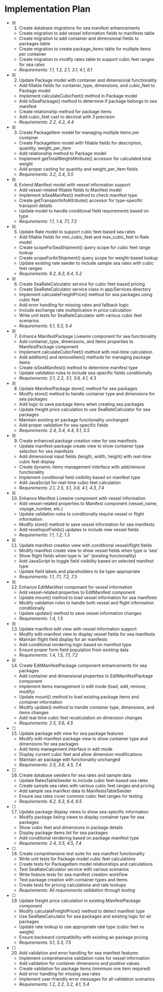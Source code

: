 # Implementation Plan

- [x] 1. Create database migrations for sea manifest enhancements
  - Create migration to add vessel information fields to manifests table
  - Create migration to add container and dimensional fields to packages table
  - Create migration to create package_items table for multiple items per container
  - Create migration to modify rates table to support cubic feet ranges for sea rates
  - _Requirements: 1.1, 1.2, 2.1, 3.1, 4.1, 6.1_

- [x] 2. Update Package model with container and dimensional functionality
  - Add fillable fields for container_type, dimensions, and cubic_feet to Package model
  - Implement calculateCubicFeet() method in Package model
  - Add isSeaPackage() method to determine if package belongs to sea manifest
  - Create relationship method for package items
  - Add cubic_feet cast to decimal with 3 precision
  - _Requirements: 2.2, 4.2, 4.4_

- [x] 3. Create PackageItem model for managing multiple items per container
  - Create PackageItem model with fillable fields for description, quantity, weight_per_item
  - Add relationship method to Package model
  - Implement getTotalWeightAttribute() accessor for calculated total weight
  - Add proper casting for quantity and weight_per_item fields
  - _Requirements: 3.2, 3.4, 3.5_

- [x] 4. Extend Manifest model with vessel information support
  - Add vessel-related fillable fields to Manifest model
  - Implement isSeaManifest() method to check manifest type
  - Create getTransportInfoAttribute() accessor for type-specific transport details
  - Update model to handle conditional field requirements based on type
  - _Requirements: 1.1, 1.4, 7.1, 7.2_

- [x] 5. Update Rate model to support cubic feet-based sea rates
  - Add fillable fields for min_cubic_feet and max_cubic_feet to Rate model
  - Create scopeForSeaShipment() query scope for cubic feet range lookup
  - Create scopeForAirShipment() query scope for weight-based lookup
  - Update existing rate seeder to include sample sea rates with cubic feet ranges
  - _Requirements: 6.2, 6.3, 6.4, 5.2_

- [x] 6. Create SeaRateCalculator service for cubic feet-based pricing
  - Create SeaRateCalculator service class in app/Services directory
  - Implement calculateFreightPrice() method for sea packages using cubic feet
  - Add error handling for missing rates and fallback logic
  - Include exchange rate multiplication in price calculation
  - Write unit tests for SeaRateCalculator with various cubic feet scenarios
  - _Requirements: 5.1, 5.3, 5.4_

- [x] 7. Enhance ManifestPackage Livewire component for sea functionality
  - Add container_type, dimensions, and items properties to ManifestPackage component
  - Implement calculateCubicFeet() method with real-time calculation
  - Add addItem() and removeItem() methods for managing package items
  - Create isSeaManifest() method to determine manifest type
  - Update validation rules to include sea-specific fields conditionally
  - _Requirements: 2.1, 2.2, 3.1, 3.6, 4.1, 4.3_

- [x] 8. Update ManifestPackage store() method for sea packages
  - Modify store() method to handle container type and dimensions for sea packages
  - Add logic to save package items when creating sea packages
  - Update freight price calculation to use SeaRateCalculator for sea packages
  - Maintain existing air package functionality unchanged
  - Add proper validation for sea-specific fields
  - _Requirements: 2.4, 3.4, 4.4, 5.1, 5.5_

- [x] 9. Create enhanced package creation view for sea manifests
  - Update manifest-package create view to show container type selection for sea manifests
  - Add dimensional input fields (length, width, height) with real-time cubic feet display
  - Create dynamic items management interface with add/remove functionality
  - Implement conditional field visibility based on manifest type
  - Add JavaScript for real-time cubic feet calculation
  - _Requirements: 2.1, 2.5, 3.1, 3.6, 4.1, 4.3, 7.4_

- [x] 10. Enhance Manifest Livewire component with vessel information
  - Add vessel-related properties to Manifest component (vessel_name, voyage_number, etc.)
  - Update validation rules to conditionally require vessel or flight information
  - Modify store() method to save vessel information for sea manifests
  - Add resetInputFields() updates to include new vessel fields
  - _Requirements: 1.1, 1.2, 1.3_

- [x] 11. Update manifest creation view with conditional vessel/flight fields
  - Modify manifest create view to show vessel fields when type is 'sea'
  - Show flight fields when type is 'air' (existing functionality)
  - Add JavaScript to toggle field visibility based on selected manifest type
  - Update field labels and placeholders to be type-appropriate
  - _Requirements: 1.1, 7.1, 7.2, 7.3_

- [x] 12. Enhance EditManifest component for vessel information
  - Add vessel-related properties to EditManifest component
  - Update mount() method to load vessel information for sea manifests
  - Modify validation rules to handle both vessel and flight information conditionally
  - Update update() method to save vessel information changes
  - _Requirements: 1.4, 1.5_

- [x] 13. Update manifest edit view with vessel information support
  - Modify edit-manifest view to display vessel fields for sea manifests
  - Maintain flight field display for air manifests
  - Add conditional rendering logic based on manifest type
  - Ensure proper form field population from existing data
  - _Requirements: 1.4, 1.5, 7.1, 7.2_

- [x] 14. Create EditManifestPackage component enhancements for sea packages
  - Add container and dimensional properties to EditManifestPackage component
  - Implement items management in edit mode (load, add, remove, modify)
  - Update mount() method to load existing package items and container information
  - Modify update() method to handle container type, dimensions, and items changes
  - Add real-time cubic feet recalculation on dimension changes
  - _Requirements: 2.5, 3.6, 4.5_

- [ ] 15. Update package edit view for sea package features
  - Modify edit-manifest-package view to show container type and dimensions for sea packages
  - Add items management interface in edit mode
  - Display current cubic feet and allow dimension modifications
  - Maintain air package edit functionality unchanged
  - _Requirements: 2.5, 3.6, 4.5, 7.4_

- [ ] 16. Create database seeders for sea rates and sample data
  - Update RatesTableSeeder to include cubic feet-based sea rates
  - Create sample sea rates with various cubic feet ranges and pricing
  - Add sample sea manifest data to ManifestsTableSeeder
  - Ensure sea rates cover common cubic feet ranges for testing
  - _Requirements: 6.2, 6.3, 6.4, 6.5_

- [ ] 17. Update package display views to show sea-specific information
  - Modify package listing views to display container type for sea packages
  - Show cubic feet and dimensions in package details
  - Display package items list for sea packages
  - Add conditional rendering based on package manifest type
  - _Requirements: 2.4, 3.5, 4.5, 7.4_

- [ ] 18. Create comprehensive test suite for sea manifest functionality
  - Write unit tests for Package model cubic feet calculations
  - Create tests for PackageItem model relationships and calculations
  - Test SeaRateCalculator service with various scenarios
  - Write feature tests for sea manifest creation workflow
  - Test package creation with container types and items
  - Create tests for pricing calculations and rate lookups
  - _Requirements: All requirements validation through testing_

- [ ] 19. Update freight price calculation in existing ManifestPackage component
  - Modify calculateFreightPrice() method to detect manifest type
  - Use SeaRateCalculator for sea packages and existing logic for air packages
  - Update rate lookup to use appropriate rate type (cubic feet vs weight)
  - Ensure backward compatibility with existing air package pricing
  - _Requirements: 5.1, 5.3, 7.5_

- [ ] 20. Add validation and error handling for sea manifest features
  - Implement comprehensive validation rules for vessel information
  - Add validation for container dimensions and positive values
  - Create validation for package items (minimum one item required)
  - Add error handling for missing sea rates
  - Implement user-friendly error messages for all validation scenarios
  - _Requirements: 1.2, 2.2, 3.2, 4.1, 5.4_